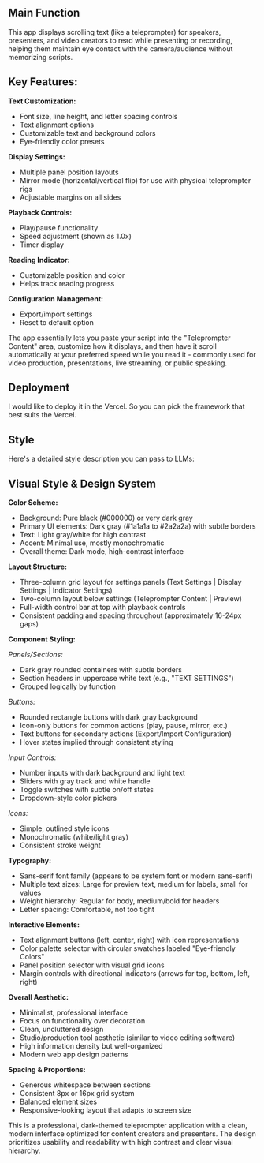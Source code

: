 ## Main Function
This app displays scrolling text (like a teleprompter) for speakers, presenters, and video creators to read while presenting or recording, helping them maintain eye contact with the camera/audience without memorizing scripts.

## Key Features:

**Text Customization:**
- Font size, line height, and letter spacing controls
- Text alignment options
- Customizable text and background colors
- Eye-friendly color presets

**Display Settings:**
- Multiple panel position layouts
- Mirror mode (horizontal/vertical flip) for use with physical teleprompter rigs
- Adjustable margins on all sides

**Playback Controls:**
- Play/pause functionality
- Speed adjustment (shown as 1.0x)
- Timer display

**Reading Indicator:**
- Customizable position and color
- Helps track reading progress

**Configuration Management:**
- Export/import settings
- Reset to default option

The app essentially lets you paste your script into the "Teleprompter Content" area, customize how it displays, and then have it scroll automatically at your preferred speed while you read it - commonly used for video production, presentations, live streaming, or public speaking.

## Deployment

I would like to deploy it in the Vercel. So you can pick the framework that best suits the Vercel.

## Style

Here's a detailed style description you can pass to LLMs:

## Visual Style & Design System

**Color Scheme:**
- Background: Pure black (#000000) or very dark gray
- Primary UI elements: Dark gray (#1a1a1a to #2a2a2a) with subtle borders
- Text: Light gray/white for high contrast
- Accent: Minimal use, mostly monochromatic
- Overall theme: Dark mode, high-contrast interface

**Layout Structure:**
- Three-column grid layout for settings panels (Text Settings | Display Settings | Indicator Settings)
- Two-column layout below settings (Teleprompter Content | Preview)
- Full-width control bar at top with playback controls
- Consistent padding and spacing throughout (approximately 16-24px gaps)

**Component Styling:**

*Panels/Sections:*
- Dark gray rounded containers with subtle borders
- Section headers in uppercase white text (e.g., "TEXT SETTINGS")
- Grouped logically by function

*Buttons:*
- Rounded rectangle buttons with dark gray background
- Icon-only buttons for common actions (play, pause, mirror, etc.)
- Text buttons for secondary actions (Export/Import Configuration)
- Hover states implied through consistent styling

*Input Controls:*
- Number inputs with dark background and light text
- Sliders with gray track and white handle
- Toggle switches with subtle on/off states
- Dropdown-style color pickers

*Icons:*
- Simple, outlined style icons
- Monochromatic (white/light gray)
- Consistent stroke weight

**Typography:**
- Sans-serif font family (appears to be system font or modern sans-serif)
- Multiple text sizes: Large for preview text, medium for labels, small for values
- Weight hierarchy: Regular for body, medium/bold for headers
- Letter spacing: Comfortable, not too tight

**Interactive Elements:**
- Text alignment buttons (left, center, right) with icon representations
- Color palette selector with circular swatches labeled "Eye-friendly Colors"
- Panel position selector with visual grid icons
- Margin controls with directional indicators (arrows for top, bottom, left, right)

**Overall Aesthetic:**
- Minimalist, professional interface
- Focus on functionality over decoration
- Clean, uncluttered design
- Studio/production tool aesthetic (similar to video editing software)
- High information density but well-organized
- Modern web app design patterns

**Spacing & Proportions:**
- Generous whitespace between sections
- Consistent 8px or 16px grid system
- Balanced element sizes
- Responsive-looking layout that adapts to screen size

This is a professional, dark-themed teleprompter application with a clean, modern interface optimized for content creators and presenters. The design prioritizes usability and readability with high contrast and clear visual hierarchy.